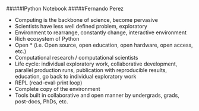 #####IPython Notebook
#####Fernando Perez

+ Computing is the backbone of science, become pervasive
+ Scientists have less well defined problem, exploratory
+ Environment to rearrange, constantly change, interactive environment
+ Rich ecosystem of Python
+ Open * (i.e. Open source, open education, open hardware, open access, etc.)
+ Computational research / computational scientists
+ Life cycle: individual exploratory work, collaborative development, parallel production runs, publication with reproducible results, education, go back to individual exploratory work
+ REPL (read-eval-print loop)
+ Complete copy of the environment
+ Tools built in collaborative and open manner by undergrads, grads, post-docs, PhDs, etc.
